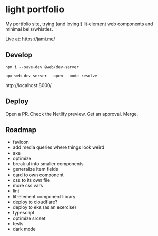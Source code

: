 # light portfolio

My portfolio site, trying (and loving!) lit-element web components and minimal bells/whistles. 

Live at: https://jami.me/

## Develop

`npm i --save-dev @web/dev-server`

`npx web-dev-server --open --node-resolve`

http://localhost:8000/

## Deploy

Open a PR.
Check the Netlify preview.
Get an approval.
Merge.

## Roadmap

- favicon
- add media queries where things look weird
- axe
- optimize
- break ul into smaller components
- generalize item fields
- card to own component
- css to its own file
- more css vars
- lint
- lit-element component library
- deploy to cloudflare?
- deploy to eks (as an exercise)
- typescript
- optimize srcset
- tests
- dark mode